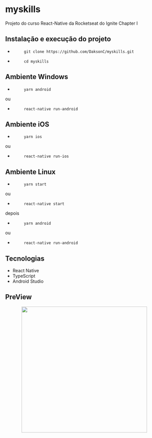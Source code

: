 # myskills
Projeto do curso React-Native da Rocketseat do Ignite Chapter I

## Instalação e execução do projeto  
-          git clone https://github.com/DaksonC/myskills.git
-          cd myskills
  
 ## Ambiente Windows
-          yarn android
ou
-          react-native run-android
  
 ## Ambiente iOS  
-          yarn ios
ou
-          react-native run-ios
  
 ## Ambiente Linux 
-          yarn start
ou
-          react-native start
depois
-          yarn android
ou
-          react-native run-android        

## Tecnologias

- React Native
- TypeScript
- Android Studio


## PreView

<div align="center">
<img width=400 src="https://user-images.githubusercontent.com/81385265/198068260-bcf06b8b-eefc-411e-856a-b7194c719aaa.png" />
</div>
